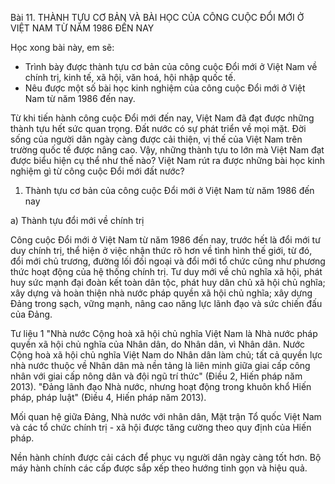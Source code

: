 Bài 11. THÀNH TỰU CƠ BẢN VÀ BÀI HỌC CỦA CÔNG CUỘC ĐỔI MỚI Ở VIỆT NAM TỪ NĂM 1986 ĐẾN NAY

Học xong bài này, em sẽ:
- Trình bày được thành tựu cơ bản của công cuộc Đổi mới ở Việt Nam về chính trị, kinh tế, xã hội, văn hoá, hội nhập quốc tế.
- Nêu được một số bài học kinh nghiệm của công cuộc Đổi mới ở Việt Nam từ năm 1986 đến nay.

Từ khi tiến hành công cuộc Đổi mới đến nay, Việt Nam đã đạt được những thành tựu hết sức quan trọng. Đất nước có sự phát triển về mọi mặt. Đời sống của người dân ngày càng được cải thiện, vị thế của Việt Nam trên trường quốc tế được nâng cao. Vậy, những thành tựu to lớn mà Việt Nam đạt được biểu hiện cụ thể như thế nào? Việt Nam rút ra được những bài học kinh nghiệm gì từ công cuộc Đổi mới đất nước?

1. Thành tựu cơ bản của công cuộc Đổi mới ở Việt Nam từ năm 1986 đến nay

a) Thành tựu đổi mới về chính trị

Công cuộc Đổi mới ở Việt Nam từ năm 1986 đến nay, trước hết là đổi mới tư duy chính trị, thể hiện ở việc nhận thức rõ hơn về tình hình thế giới, từ đó, đổi mới chủ trương, đường lối đối ngoại và đổi mới tổ chức cũng như phương thức hoạt động của hệ thống chính trị. Tư duy mới về chủ nghĩa xã hội, phát huy sức mạnh đại đoàn kết toàn dân tộc, phát huy dân chủ xã hội chủ nghĩa; xây dựng và hoàn thiện nhà nước pháp quyền xã hội chủ nghĩa; xây dựng Đảng trong sạch, vững mạnh, nâng cao năng lực lãnh đạo và sức chiến đấu của Đảng.

Tư liệu 1
"Nhà nước Cộng hoà xã hội chủ nghĩa Việt Nam là Nhà nước pháp quyền xã hội chủ nghĩa của Nhân dân, do Nhân dân, vì Nhân dân. Nước Cộng hoà xã hội chủ nghĩa Việt Nam do Nhân dân làm chủ; tất cả quyền lực nhà nước thuộc về Nhân dân mà nền tảng là liên minh giữa giai cấp công nhân với giai cấp nông dân và đội ngũ trí thức" (Điều 2, Hiến pháp năm 2013). "Đảng lãnh đạo Nhà nước, nhưng hoạt động trong khuôn khổ Hiến pháp, pháp luật" (Điều 4, Hiến pháp năm 2013).

Mối quan hệ giữa Đảng, Nhà nước với nhân dân, Mặt trận Tổ quốc Việt Nam và các tổ chức chính trị - xã hội được tăng cường theo quy định của Hiến pháp.

Nền hành chính được cải cách để phục vụ người dân ngày càng tốt hơn. Bộ máy hành chính các cấp được sắp xếp theo hướng tinh gọn và hiệu quả.